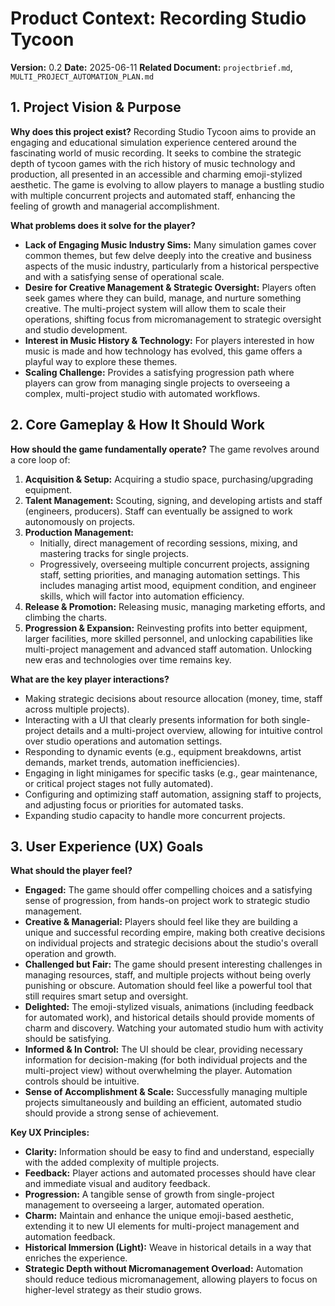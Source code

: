 # Product Context: Recording Studio Tycoon

**Version:** 0.2
**Date:** 2025-06-11
**Related Document:** `projectbrief.md`, `MULTI_PROJECT_AUTOMATION_PLAN.md`

## 1. Project Vision & Purpose

**Why does this project exist?**
Recording Studio Tycoon aims to provide an engaging and educational simulation experience centered around the fascinating world of music recording. It seeks to combine the strategic depth of tycoon games with the rich history of music technology and production, all presented in an accessible and charming emoji-stylized aesthetic. The game is evolving to allow players to manage a bustling studio with multiple concurrent projects and automated staff, enhancing the feeling of growth and managerial accomplishment.

**What problems does it solve for the player?**
*   **Lack of Engaging Music Industry Sims:** Many simulation games cover common themes, but few delve deeply into the creative and business aspects of the music industry, particularly from a historical perspective and with a satisfying sense of operational scale.
*   **Desire for Creative Management & Strategic Oversight:** Players often seek games where they can build, manage, and nurture something creative. The multi-project system will allow them to scale their operations, shifting focus from micromanagement to strategic oversight and studio development.
*   **Interest in Music History & Technology:** For players interested in how music is made and how technology has evolved, this game offers a playful way to explore these themes.
*   **Scaling Challenge:** Provides a satisfying progression path where players can grow from managing single projects to overseeing a complex, multi-project studio with automated workflows.

## 2. Core Gameplay & How It Should Work

**How should the game fundamentally operate?**
The game revolves around a core loop of:
1.  **Acquisition & Setup:** Acquiring a studio space, purchasing/upgrading equipment.
2.  **Talent Management:** Scouting, signing, and developing artists and staff (engineers, producers). Staff can eventually be assigned to work autonomously on projects.
3.  **Production Management:**
    *   Initially, direct management of recording sessions, mixing, and mastering tracks for single projects.
    *   Progressively, overseeing multiple concurrent projects, assigning staff, setting priorities, and managing automation settings. This includes managing artist mood, equipment condition, and engineer skills, which will factor into automation efficiency.
4.  **Release & Promotion:** Releasing music, managing marketing efforts, and climbing the charts.
5.  **Progression & Expansion:** Reinvesting profits into better equipment, larger facilities, more skilled personnel, and unlocking capabilities like multi-project management and advanced staff automation. Unlocking new eras and technologies over time remains key.

**What are the key player interactions?**
*   Making strategic decisions about resource allocation (money, time, staff across multiple projects).
*   Interacting with a UI that clearly presents information for both single-project details and a multi-project overview, allowing for intuitive control over studio operations and automation settings.
*   Responding to dynamic events (e.g., equipment breakdowns, artist demands, market trends, automation inefficiencies).
*   Engaging in light minigames for specific tasks (e.g., gear maintenance, or critical project stages not fully automated).
*   Configuring and optimizing staff automation, assigning staff to projects, and adjusting focus or priorities for automated tasks.
*   Expanding studio capacity to handle more concurrent projects.

## 3. User Experience (UX) Goals

**What should the player feel?**
*   **Engaged:** The game should offer compelling choices and a satisfying sense of progression, from hands-on project work to strategic studio management.
*   **Creative & Managerial:** Players should feel like they are building a unique and successful recording empire, making both creative decisions on individual projects and strategic decisions about the studio's overall operation and growth.
*   **Challenged but Fair:** The game should present interesting challenges in managing resources, staff, and multiple projects without being overly punishing or obscure. Automation should feel like a powerful tool that still requires smart setup and oversight.
*   **Delighted:** The emoji-stylized visuals, animations (including feedback for automated work), and historical details should provide moments of charm and discovery. Watching your automated studio hum with activity should be satisfying.
*   **Informed & In Control:** The UI should be clear, providing necessary information for decision-making (for both individual projects and the multi-project view) without overwhelming the player. Automation controls should be intuitive.
*   **Sense of Accomplishment & Scale:** Successfully managing multiple projects simultaneously and building an efficient, automated studio should provide a strong sense of achievement.

**Key UX Principles:**
*   **Clarity:** Information should be easy to find and understand, especially with the added complexity of multiple projects.
*   **Feedback:** Player actions and automated processes should have clear and immediate visual and auditory feedback.
*   **Progression:** A tangible sense of growth from single-project management to overseeing a larger, automated operation.
*   **Charm:** Maintain and enhance the unique emoji-based aesthetic, extending it to new UI elements for multi-project management and automation feedback.
*   **Historical Immersion (Light):** Weave in historical details in a way that enriches the experience.
*   **Strategic Depth without Micromanagement Overload:** Automation should reduce tedious micromanagement, allowing players to focus on higher-level strategy as their studio grows.
